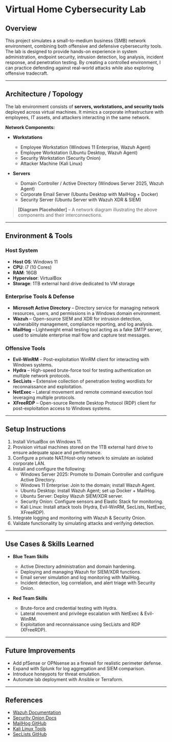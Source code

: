 # Virtual Home Cybersecurity Lab

## Overview
This project simulates a small-to-medium business (SMB) network environment, combining both offensive and defensive cybersecurity tools. The lab is designed to provide hands-on experience in system administration, endpoint security, intrusion detection, log analysis, incident response, and penetration testing. By creating a controlled environment, I can practice defending against real-world attacks while also exploring offensive tradecraft.

---

## Architecture / Topology
The lab environment consists of **servers, workstations, and security tools** deployed across virtual machines. It mimics a corporate infrastructure with employees, IT assets, and attackers interacting in the same network.

**Network Components:**
- **Workstations**
  - Employee Workstation (Windows 11 Enterprise, Wazuh Agent)
  - Employee Workstation (Ubuntu Desktop, Wazuh Agent)
  - Security Workstation (Security Onion)
  - Attacker Machine (Kali Linux)

- **Servers**
  - Domain Controller / Active Directory (Windows Server 2025, Wazuh Agent)
  - Corporate Email Server (Ubuntu Desktop with MailHog + Docker)
  - Security Server (Ubuntu Server with Wazuh XDR & SIEM)

> **[Diagram Placeholder]** – A network diagram illustrating the above components and their interconnections.

---

## Environment & Tools

### Host System
- **Host OS**: Windows 11
- **CPU**: i7 (10 Cores)
- **RAM**: 16GB
- **Hypervisor**: VirtualBox
- **Storage**: 1TB external hard drive dedicated to VM storage

### Enterprise Tools & Defense
- **Microsoft Active Directory** – Directory service for managing network resources, users, and permissions in a Windows domain environment.
- **Wazuh** – Open-source SIEM and XDR for intrusion detection, vulnerability management, compliance reporting, and log analysis.
- **MailHog** – Lightweight email testing tool acting as a fake SMTP server, used to simulate enterprise mail flow and capture test messages.

### Offensive Tools
- **Evil-WinRM** – Post-exploitation WinRM client for interacting with Windows systems.
- **Hydra** – High-speed brute-force tool for testing authentication on multiple network protocols.
- **SecLists** – Extensive collection of penetration testing wordlists for reconnaissance and exploitation.
- **NetExec** – Lateral movement and remote command execution tool leveraging multiple protocols.
- **XFreeRDP** – Open-source Remote Desktop Protocol (RDP) client for post-exploitation access to Windows systems.

---

## Setup Instructions
1. Install VirtualBox on Windows 11.
2. Provision virtual machines stored on the 1TB external hard drive to ensure adequate space and performance.
3. Configure a private NAT/Host-only network to simulate an isolated corporate LAN.
4. Install and configure the following:
   - Windows Server 2025: Promote to Domain Controller and configure Active Directory.
   - Windows 11 Enterprise: Join to the domain; install Wazuh Agent.
   - Ubuntu Desktop: Install Wazuh Agent; set up Docker + MailHog.
   - Ubuntu Server: Deploy Wazuh SIEM/XDR server.
   - Security Onion: Configure sensors and Elastic Stack for monitoring.
   - Kali Linux: Install attack tools (Hydra, Evil-WinRM, SecLists, NetExec, XFreeRDP).
5. Integrate logging and monitoring with Wazuh & Security Onion.
6. Validate functionality by simulating attacks and verifying detection.

---

## Use Cases & Skills Learned
- **Blue Team Skills**
  - Active Directory administration and domain hardening.
  - Deploying and managing Wazuh for SIEM/XDR functions.
  - Email server simulation and log monitoring with MailHog.
  - Incident detection, log correlation, and alert triage with Security Onion.

- **Red Team Skills**
  - Brute-force and credential testing with Hydra.
  - Lateral movement and privilege escalation with NetExec & Evil-WinRM.
  - Exploitation and reconnaissance using SecLists and RDP (XFreeRDP).

---

## Future Improvements
- Add pfSense or OPNsense as a firewall for realistic perimeter defense.
- Expand with Splunk for log aggregation and SIEM comparison.
- Introduce honeypots for threat emulation.
- Automate lab deployment with Ansible or Terraform.

---

## References
- [Wazuh Documentation](https://documentation.wazuh.com/)
- [Security Onion Docs](https://securityonion.net/docs/)
- [MailHog GitHub](https://github.com/mailhog/MailHog)
- [Kali Linux Tools](https://www.kali.org/tools/)
- [SecLists GitHub](https://github.com/danielmiessler/SecLists)
